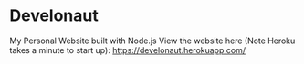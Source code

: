 # Develonaut
My Personal Website built with Node.js
View the website here (Note Heroku takes a minute to start up): https://develonaut.herokuapp.com/
